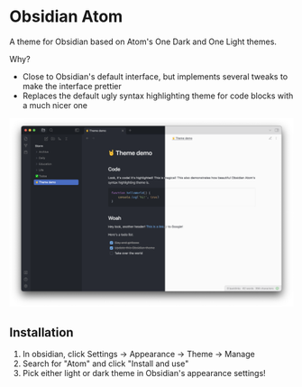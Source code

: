 # Obsidian Atom

A theme for Obsidian based on Atom's One Dark and One Light themes.

Why?

- Close to Obsidian's default interface, but implements several tweaks to make the interface prettier
- Replaces the default ugly syntax highlighting theme for code blocks with a much nicer one

![Screenshot](screenshot-hybrid.png)

## Installation

1. In obsidian, click Settings -> Appearance -> Theme -> Manage
2. Search for "Atom" and click "Install and use"
3. Pick either light or dark theme in Obsidian's appearance settings!